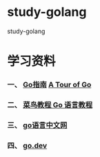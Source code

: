# study-golang
study-golang

# 学习资料
### 一、 [Go指南](https://tour.go-zh.org/)  [A Tour of Go](https://go.dev/tour/)
### 二、 [菜鸟教程 Go 语言教程](https://www.runoob.com/go/go-tutorial.html)
### 三、 [go语言中文网](https://studygolang.com/)
### 四、 [go.dev](https://go.dev/)